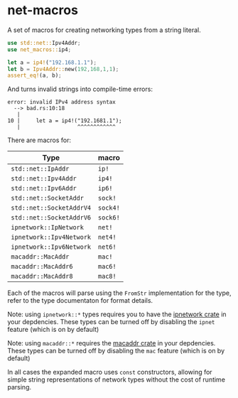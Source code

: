 # net-macros

A set of macros for creating networking types from a string literal.

```rust
use std::net::Ipv4Addr;
use net_macros::ip4;

let a = ip4!("192.168.1.1");
let b = Ipv4Addr::new(192,168,1,1);
assert_eq!(a, b);
```

And turns invalid strings into compile-time errors:
```
error: invalid IPv4 address syntax
  --> bad.rs:10:18
   |
10 |     let a = ip4!("192.1681.1");
   |                  ^^^^^^^^^^^^
```

There are macros for:

| Type                     | macro      |
| ------------------------ | ---------- |
| `std::net::IpAddr`       | `ip!`      |
| `std::net::Ipv4Addr`     | `ip4!`     |
| `std::net::Ipv6Addr`     | `ip6!`     |
| `std::net::SocketAddr`   | `sock!`    |
| `std::net::SocketAddrV4` | `sock4!`   |
| `std::net::SocketAddrV6` | `sock6!`   |
| `ipnetwork::IpNetwork`   | `net!`     |
| `ipnetwork::Ipv4Network` | `net4!`    |
| `ipnetwork::Ipv6Network` | `net6!`    |
| `macaddr::MacAddr`       | `mac!`     |
| `macaddr::MacAddr6`      | `mac6!`    |
| `macaddr::MacAddr8`      | `mac8!`    |

Each of the macros will parse using the `FromStr` implementation for 
the type, refer to the type documentaton for format details.

Note: using `ipnetwork::*` types requires you to have the 
[ipnetwork crate](https://crates.io/crates/ipnetwork) in your depdencies. These
types can be turned off by disabling the `ipnet` feature (which is on by
default)

Note: using `macaddr::*` requires the 
[macaddr crate](https://crates.io/crates/macaddr) in your depdencies. These
types can be turned off by disabling the `mac` feature (which is on by default)

In all cases the expanded macro uses `const` constructors, allowing for simple
string representations of network types without the cost of runtime parsing.
